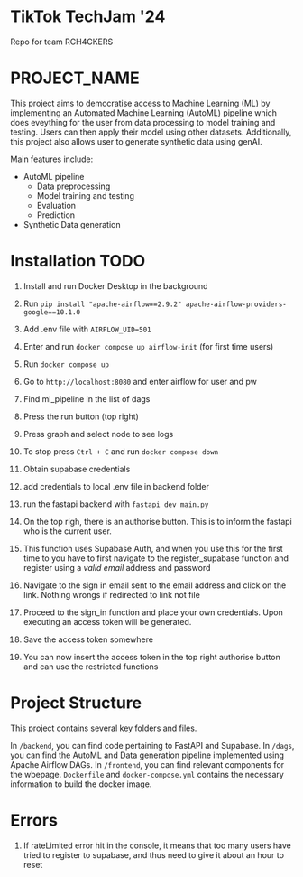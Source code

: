 # TikTok TechJam '24

Repo for team RCH4CKERS

# PROJECT_NAME

This project aims to democratise access to Machine Learning (ML) by implementing an Automated Machine Learning (AutoML) pipeline which does eveything for the user from data processing to model training and testing. Users can then apply their model using other datasets. Additionally, this project also allows user to generate synthetic data using genAI.

Main features include:
- AutoML pipeline
    - Data preprocessing
    - Model training and testing
    - Evaluation
    - Prediction
- Synthetic Data generation

# Installation TODO

1. Install and run Docker Desktop in the background
2. Run `pip install "apache-airflow==2.9.2" apache-airflow-providers-google==10.1.0`
2. Add .env file with `AIRFLOW_UID=501`
2. Enter and run `docker compose up airflow-init` (for first time users)
3. Run `docker compose up`
4. Go to `http://localhost:8080` and enter airflow for user and pw
5. Find ml_pipeline in the list of dags
6. Press the run button (top right)
7. Press graph and select node to see logs
8. To stop press `Ctrl + C` and run `docker compose down`

1. Obtain supabase credentials
2. add credentials to local .env file in backend folder
3. run the fastapi backend with `fastapi dev main.py `
4. On the top righ, there is an authorise button. This is to inform the fastapi who is the current user.
5. This function uses Supabase Auth, and when you use this for the first time to you have to first navigate to the register_supabase function and register using a *valid email* address and password
6. Navigate to the sign in email sent to the email address and click on the link. Nothing wrongs if redirected to link not file
7. Proceed to the sign_in function and place your own credentials. Upon executing an access token will be generated.
8. Save the access token somewhere
9. You can now insert the access token in the top right authorise button and can use the restricted functions

# Project Structure

This project contains several key folders and files.

In `/backend`, you can find code pertaining to FastAPI and Supabase.
In `/dags`, you can find the AutoML and Data generation pipeline implemented using Apache Airflow DAGs.
In `/frontend`, you can find relevant components for the wbepage.
`Dockerfile` and `docker-compose.yml` contains the necessary information to build the docker image.


# Errors

1. If rateLimited error hit in the console, it means that too many users have tried to register to supabase, and thus need to give it about an hour to reset
